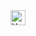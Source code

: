 <a href="https://www.youtube.com/@NielS2_Oficial" target="_blank" title="Visite meu canal no YouTube">
    <img src="https://img.icons8.com/ios/50/000000/youtube.png" alt="YouTube" style="width: 24px; height: 24px; vertical-align: middle;">
</a>

